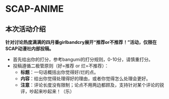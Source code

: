 # SCAP-ANIME
## 本次活动介绍
**针对讨论热度满满的四月番girlbandcry展开“推荐or不推荐！”活动，仅限在SCAP动漫社内部投稿。**

- 首先给出你的打分，参考bangumi的打分规则，0-10分，请慎重打分。
- 投稿遵循二极管原则（好=推荐 or 烂=不推荐）：
  - **标题**：一句话概括出你觉得好/烂的点。
  - **内容**：给出你觉得处理得好的理由，或者你觉得怎么处理会更好。
  - **注意**：评论长度没有限制；论点不用两边都顾及，支持针对某个评论的锐评，吵起来吵起来！（乐）
